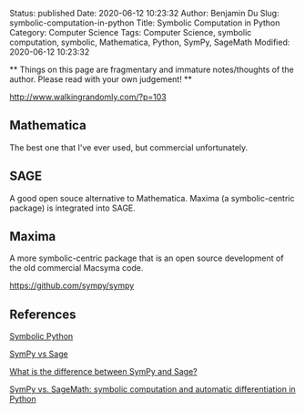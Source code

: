 Status: published
Date: 2020-06-12 10:23:32
Author: Benjamin Du
Slug: symbolic-computation-in-python
Title: Symbolic Computation in Python
Category: Computer Science
Tags: Computer Science, symbolic computation, symbolic, Mathematica, Python, SymPy, SageMath
Modified: 2020-06-12 10:23:32

**
Things on this page are fragmentary and immature notes/thoughts of the author.
Please read with your own judgement!
**


http://www.walkingrandomly.com/?p=103


## Mathematica 

The best one that I've ever used, but commercial unfortunately.

## SAGE

A good open souce alternative to Mathematica. 
Maxima (a symbolic-centric package) is integrated into SAGE.


## Maxima 

A more symbolic-centric package that is an open source development of the old commercial Macsyma code.



https://github.com/sympy/sympy

## References

[Symbolic Python](https://maths-with-python.readthedocs.io/en/latest/07-sympy.html)

[SymPy vs Sage](https://github.com/sympy/sympy/wiki/SymPy-vs.-Sage)

[What is the difference between SymPy and Sage?](https://stackoverflow.com/questions/17847902/what-is-the-difference-between-sympy-and-sage)

[SymPy vs. SageMath: symbolic computation and automatic differentiation in Python](https://tryalgo.org/en/arithmetics/2017/07/13/sympy-vs-sagemath/)